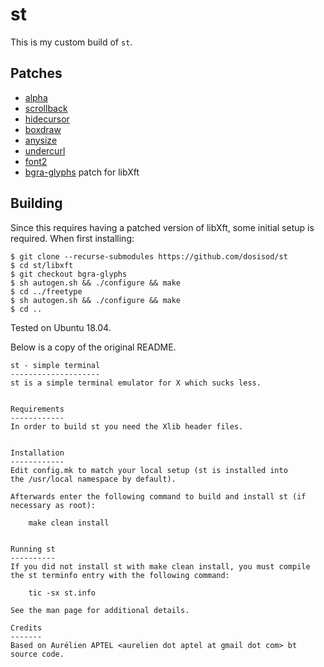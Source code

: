 # st

This is my custom build of `st`.

## Patches

* [alpha](https://st.suckless.org/patches/alpha/)
* [scrollback](https://st.suckless.org/patches/scrollback/)
* [hidecursor](https://st.suckless.org/patches/hidecursor/)
* [boxdraw](http://st.suckless.org/patches/boxdraw/)
* [anysize](https://st.suckless.org/patches/anysize/)
* [undercurl](https://st.suckless.org/patches/undercurl/)
* [font2](https://st.suckless.org/patches/font2/)
* [bgra-glyphs](https://gitlab.freedesktop.org/mawww/libxft.git) patch for libXft

## Building

Since this requires having a patched version of libXft, some initial setup is
required. When first installing:

```
$ git clone --recurse-submodules https://github.com/dosisod/st
$ cd st/libxft
$ git checkout bgra-glyphs
$ sh autogen.sh && ./configure && make
$ cd ../freetype
$ sh autogen.sh && ./configure && make
$ cd ..
```

Tested on Ubuntu 18.04.


Below is a copy of the original README.

```
st - simple terminal
--------------------
st is a simple terminal emulator for X which sucks less.


Requirements
------------
In order to build st you need the Xlib header files.


Installation
------------
Edit config.mk to match your local setup (st is installed into
the /usr/local namespace by default).

Afterwards enter the following command to build and install st (if
necessary as root):

    make clean install


Running st
----------
If you did not install st with make clean install, you must compile
the st terminfo entry with the following command:

    tic -sx st.info

See the man page for additional details.

Credits
-------
Based on Aurélien APTEL <aurelien dot aptel at gmail dot com> bt source code.
```
